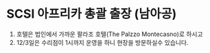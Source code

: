 # SCSI 아프리카 총괄 출장 (남아공)


1) 호텔은 법인에서 가까운 팔라조 호텔(The Palzzo Montecasno)로 하시고
2) 12/3일은 수리점이 1시까지 운영을 하니 현장을 방문하실수 있습니다.
